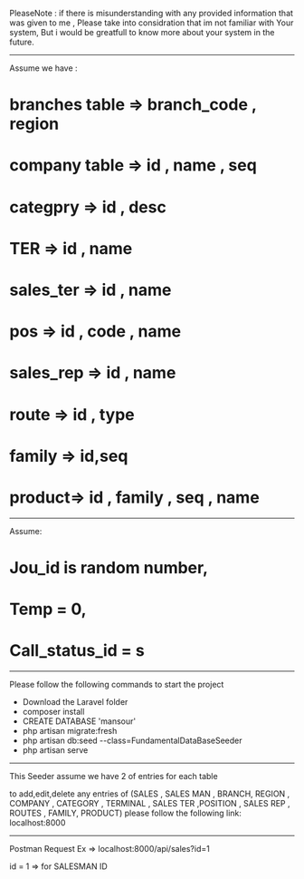 PleaseNote :
if there is misunderstanding with any provided information that was given to me ,
Please take into considration that im not familiar with Your system,
But i would be greatfull to know more about your system in the future.
___________________________________________________________________________________________
Assume we have :

# branches table => branch_code , region
# company table  => id , name , seq
# categpry  => id , desc
# TER => id , name
# sales_ter => id , name 
# pos => id , code , name
# sales_rep => id , name
# route => id , type
# family => id,seq
# product=> id , family , seq , name
____________________________________________________________________________________________

Assume:

# Jou_id is random number,
# Temp = 0,
# Call_status_id = s
_____________________________________________________________________________________________

Please follow the following commands to start the project

- Download the Laravel folder
- composer install
- CREATE DATABASE 'mansour'
- php artisan migrate:fresh
- php artisan db:seed --class=FundamentalDataBaseSeeder
- php artisan serve
______________________________________________________________________________________________
This Seeder assume we have 2 of entries for each table

to add,edit,delete any entries of 
(SALES , SALES MAN , BRANCH, REGION , COMPANY , CATEGORY , TERMINAL , SALES TER ,POSITION , SALES REP , ROUTES , FAMILY, PRODUCT)
please follow the following link:
localhost:8000
______________________________________________________________________________________________

Postman Request Ex => localhost:8000/api/sales?id=1

id = 1 => for SALESMAN ID


